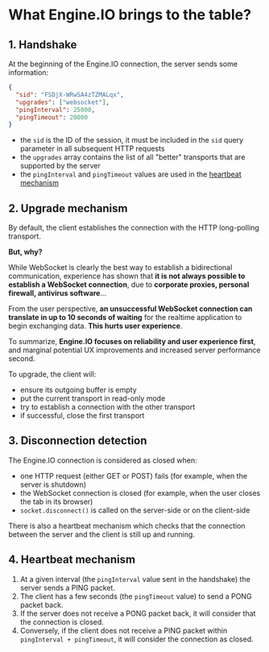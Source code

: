 # What Engine.IO brings to the table?

## 1. Handshake

At the beginning of the Engine.IO connection, the server sends some information:

```json
{
  "sid": "FSDjX-WRwSA4zTZMALqx",
  "upgrades": ["websocket"],
  "pingInterval": 25000,
  "pingTimeout": 20000
}
```

- the `sid` is the ID of the session, it must be included in the `sid` query parameter in all subsequent HTTP requests
- the `upgrades` array contains the list of all "better" transports that are supported by the server
- the `pingInterval` and `pingTimeout` values are used in the [heartbeat mechanism](#4-heartbeat-mechanism)

## 2. Upgrade mechanism

By default, the client establishes the connection with the HTTP long-polling transport.

**But, why?**

While WebSocket is clearly the best way to establish a bidirectional communication, experience has shown that **it is not always possible to establish a WebSocket connection**, due to **corporate proxies, personal firewall, antivirus software**...

From the user perspective, **an unsuccessful WebSocket connection can translate in up to 10 seconds of waiting** for the realtime application to begin exchanging data. **This hurts user experience**.

To summarize, **Engine.IO focuses on reliability and user experience first**, and marginal potential UX improvements and increased server performance second.

To upgrade, the client will:

- ensure its outgoing buffer is empty
- put the current transport in read-only mode
- try to establish a connection with the other transport
- if successful, close the first transport

## 3. Disconnection detection

The Engine.IO connection is considered as closed when:

- one HTTP request (either GET or POST) fails (for example, when the server is shutdown)
- the WebSocket connection is closed (for example, when the user closes the tab in its browser)
- `socket.disconnect()` is called on the server-side or on the client-side

There is also a heartbeat mechanism which checks that the connection between the server and the client is still up and running.

## 4. Heartbeat mechanism

1.  At a given interval (the `pingInterval` value sent in the handshake) the server sends a PING packet.
2.  The client has a few seconds (the `pingTimeout` value) to send a PONG packet back.
3.  If the server does not receive a PONG packet back, it will consider that the connection is closed.
4.  Conversely, if the client does not receive a PING packet within `pingInterval + pingTimeout`, it will consider the connection as closed.
